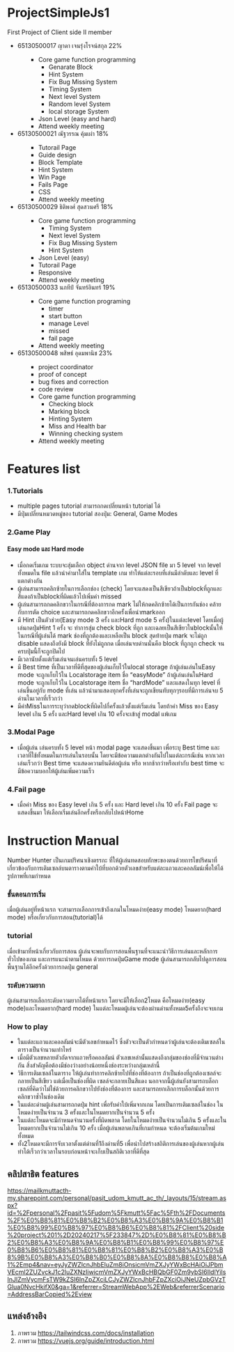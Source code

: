 # ProjectSimpleJs1
First Project of Client side II
member
<ul>
<li>65130500017 ญาดา เจนรุ่งโรจน์สกุล 22%<ul>

- Core game function programming
  - Genarate Block
  - Hint System
  - Fix Bug Missing System
  - Timing System
  - Next level System
  - Random level System
  - local storage System
- Json Level (easy and hard)
- Attend weekly meeting
  </ul></li>

<li>65130500021 ณัฐวรรณ คุ้มเผ่า 18%<ul>

- Tutorail Page
- Guide design
- Block Template
- Hint System
- Win Page 
- Fails Page
- CSS
- Attend weekly meeting
  </ul></li>
  
<li>65130500029 ธิติพงศ์ สุดสวนศรี 18%<ul>

- Core game function programming 
  - Timing System
  - Next level System
  - Fix Bug Missing System
  - Hint System
- Json Level (easy)
- Tutorail Page
- Responsive
- Attend weekly meeting
</ul></li>

<li>65130500033 นภทีป์ จันทร์อินทร์ 19%<ul>
  
  - Core game function programing
    - timer
    - start button
    - manage Level
    - missed
    - fail page
  - Attend weekly meeting 
  </ul></li>
  
<li>65130500048 พสิษธ์ อุดมพานิช 23%<ul>
  
- project coordinator
- proof of concept
- bug fixes and correction
- code review
- Core game function programming 
  - Checking block
  - Marking block
  - Hinting System
  - Miss and Health bar
  - Winning checking system
- Attend weekly meeting
</ul></li>


</ul>

# Features list
### 1.Tutorials 
* multiple pages tutorial สามารถกดเปลี่ยนหน้า tutorial ได้
* มีปุ่มเปลี่ยนหมวดหมู่ของ tutorial สองปุ่ม: General, Game Modes

### 2.Game Play
#### Easy mode และ Hard mode
* เมื่อกดเริ่มเกม ระบบจะสุ่มเลือก object ด่านจาก level JSON file มา 5 level จาก level ทั้งหมดใน file แล้วนำค่ามาใส่ใน template เกม ทำให้แต่ละรอบที่เล่นมีลำดับและ level ที่แตกต่างกัน
* ผู้เล่นสามารถคลิกซ้ายในการเลือกช่อง (check) โดยจะแสดงเป็นสีเขียวถ้าเป็นblockที่ถูกและ สีแดงถ้าเป็นblockที่ผิดแล้วไปเพิ่มค่า missed
* ผู้เล่นสามารถกดคลิกขวาในกรณีที่ต้องการกด mark ไม่ให้กดคลิกซ้ายได้เป็นการกันช่อง คล้ายกับการตัด choice และสามารถกดคลิกขวาอีกครั้งเพื่อนำmarkออก
* มี Hint เป็นตัวช่วย(Easy mode 3 ครั้ง และHard mode 5 ครั้ง)ในแต่ละlevel โดยเมื่อผู้เล่นกดปุ่มHint 1 ครั้ง จะ ทำการสุ่ม check block ที่ถูก และเฉลยเป็นสีเขียวในblockนั้นให้ ในกรณีที่ผู้เล่นได้ mark ช่องที่ถูกต้องและเหลือเป็น block สุดท้ายปุ่ม mark จะไม่ถูก disable แสดงถึงยังมี block ที่ยังไม่ถูกกด เมื่อเล่นจบด่านนั่นคือ block ที่ถูกถูก check จนครบปุ่มนี้ก็จะถูกปิดไป
* มีเวลานับตั้งแต่เริ่มเล่นจนเล่นครบทั้ง 5 level
* มี Best time ที่เป็นเวลาที่ดีที่สุดของผู้เล่นเก็บไว้ในlocal storage ถ้าผู้เล่นเล่นในEasy mode จะถูกเก็บไว้ใน Localstorage item ชื่อ “easyMode” ถ้าผู้เล่นเล่นในHard mode จะถูกเก็บไว้ใน Localstorage item ชื่อ “hardMode” และแสดงในทุก level ที่เล่นขึ้นอยู่กับ mode ที่เล่น แล้วนำมาแสดงทุกครั้งที่เล่นจะถูกเขียนทับทุกๆรอบที่มีการเล่นจบ 5 ด่านในเวลาที่เร็วกว่า
* มีค่าMissในการระบุว่ากดblockที่ผิดไปกี่ครั้งแล้วตั้งแต่เริ่มเล่น โดยถ้าค่า Miss ของ Easy level เกิน 5 ครั้ง และHard level เกิน 10 ครั้งจะเข้าสู่ modal แพ้เกม

### 3.Modal Page
* เมื่อผู้เล่น เล่นครบทั้ง 5 level หน้า modal page จะแสดงขึ้นมา เพื่อระบุ Best time และ เวลาที่ใช้ทั้งหมดในการเล่นในรอบนั้น โดยจะมีข้อความแตกต่างกันไปในแต่ละกรณีเช่น หากเวลาเล่นเร็วกว่า Best time จะแสดงความยินดีต่อผู้เล่น หรือ หากช้ากว่าหรือเท่ากับ best time จะมีข้อความบอกให้ผู้เล่นเพิ่มความเร็ว

### 4.Fail page
* เมื่อค่า Miss ของ Easy level เกิน 5 ครั้ง และ Hard level เกิน 10 ครั้ง Fail page จะแสดงขึ้นมา ให้เลือกเริ่มเล่นอีกครั้งหรือกลับไปหน้าHome
  
# Instruction Manual
Number Hunter เป็นเกมปริศนาเชิงตรรกะ ที่ให้ผู้เล่นทดสอบทักษะของตนด้วยการไขปริศนาที่เกี่ยวข้องกับการเติมเซลล์บนตารางตามคำใบ้ที่บอกด้วยตัวเลขสำหรับแต่ละแถวและคอลลัมน์เพื่อให้ได้รูปภาพที่เกมกำหนด
### ขั้นตอนการเริ่ม
เมื่อผู้เล่นอยู่ที่หน้าแรก จะสามารถเลือกการเข้าถึงเกมในโหมดง่าย(easy mode) โหมดยาก(hard mode) หรือเกี่ยวกับการสอน(tutorial)ได้
### tutorial
เมื่อเข้ามาที่หน้าเกี่ยวกับการสอน ผู้เล่นจะพบกับการสอนพื้นฐานที่จะแนะนำวิธีการเล่นและหลักการทั่วไปของเกม และการแนะนำตามโหมด ด้วยการกดปุ่มGame mode ผู้เล่นสามารถกลับไปดูการสอนพื้นฐานได้อีกครั้งด้วยการกดปุ่ม general 
### ระดับความยาก
ผู้เล่นสามารถเลือกระดับความยากได้ที่หน้าแรก โดยจะมีให้เลือก2โหมด คือโหมดง่าย(easy mode)และโหมดยาก(hard mode) ในแต่ละโหมดผู้เล่นจะต้องผ่านด่านทั้งหมด5ครั้งถึงจะจบเกม
### How to play
- ในแต่ละแถวและคอลลัมน์จะมีตัวเลขกำหนดไว้ ซึ่งตัวจะเป็นตัวกำหนดว่าผู้เล่นจะต้องเติมเซลล์ในตารางเป็นจำนวนเท่าไหร่
- เมื่อมีตัวเลขหลายตัวถัดจากแถวหรือคอลลัมน์ ตัวเลขเหล่านั้นแสดงถึงกลุ่มของช่องที่มีจำนวนต่างกัน สิ่งสำคัญคือต้องมีช่องว่างอย่างน้อยหนึ่งช่องระหว่างกลุ่มเหล่านี้
- วิธีการเติมเซลล์ในตาราง ให้ผู้เล่นทำการคลิกซ้ายไปที่ช่องที่ต้องการ ถ้าเป็นช่องที่ถูกต้องเซลล์จะกลายเป็นสีเขียว แต่เมื่อเป็นช่องที่ผิด เซลล์จะกลายเป็นสีแดง นอกจากนี้ผู้เล่นยังสามารถบล็อกเซลล์ที่คิดว่าไม่ใช่ด้วยการคลิกขวาไปยังช่องที่ต้องการ และสามารถยกเลิกการบล็อกนั้นด้วยการคลิกขวาซ้ำในช่องเดิม
- ในแต่ละด่านผู้เล่นสามารถกดปุ่ม hint เพื่อรับคำใบ้เพิ่มจากเกม โดยเป็นการเติมเซลล์ในช่อง ในโหมดง่ายเป็นจำนวน 3 ครั้งและในโหมดยากเป็นจำนวน 5 ครั้ง
- ในแต่ละโหมดจะมีกำหนดจำนวนครั้งที่ผิดพลาด โดยในโหมดง่ายเป็นจำนวนไม่เกิน 5 ครั้งและในโหมดยากเป็นจำนวนไม่เกิน 10 ครั้ง เมื่อผู้เล่นพลาดเกินที่เกมกำหนด จะต้องเริ่มต้นเกมใหม่ทั้งหมด
- ทั้ง2โหมดจะมีการจับเวลาตั้งแต่ด่านที่1ถึงด่านที่5 เพื่อนำไปสร้างสถิติการเล่นของผู้เล่นหากผู้เล่นทำได้เร็วกว่าเวลาในรอบก่อนหน้าจะเก็บเป็นสถิติเวลาที่ดีที่สุด


## คลิปสาธิต features
https://mailkmuttacth-my.sharepoint.com/personal/pasit_udom_kmutt_ac_th/_layouts/15/stream.aspx?id=%2Fpersonal%2Fpasit%5Fudom%5Fkmutt%5Fac%5Fth%2FDocuments%2F%E0%B8%81%E0%B8%B2%E0%B8%A3%E0%B8%9A%E0%B8%B1%E0%B8%99%E0%B8%97%E0%B8%B6%E0%B8%81%2FClient%20side%20project%201%2D20240217%5F233847%2D%E0%B8%81%E0%B8%B2%E0%B8%A3%E0%B8%9A%E0%B8%B1%E0%B8%99%E0%B8%97%E0%B8%B6%E0%B8%81%E0%B8%81%E0%B8%B2%E0%B8%A3%E0%B8%9B%E0%B8%A3%E0%B8%B0%E0%B8%8A%E0%B8%B8%E0%B8%A1%2Emp4&nav=eyJyZWZlcnJhbEluZm8iOnsicmVmZXJyYWxBcHAiOiJPbmVEcml2ZUZvckJ1c2luZXNzIiwicmVmZXJyYWxBcHBQbGF0Zm9ybSI6IldlYiIsInJlZmVycmFsTW9kZSI6InZpZXciLCJyZWZlcnJhbFZpZXciOiJNeUZpbGVzTGlua0NvcHkifX0&ga=1&referrer=StreamWebApp%2EWeb&referrerScenario=AddressBarCopied%2Eview


## แหล่งอ้างอิง
1. ภาพรวม https://tailwindcss.com/docs/installation
2. ภาพรวม https://vuejs.org/guide/introduction.html




